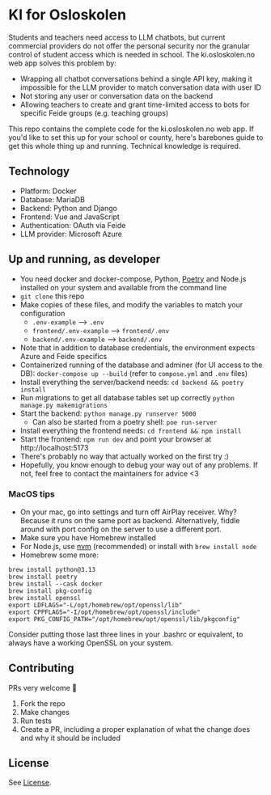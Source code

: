 # KI for Osloskolen

Students and teachers need access to LLM chatbots, but current commercial providers do not offer the personal security nor the granular control of student access which is needed in school. The ki.osloskolen.no web app solves this problem by:

- Wrapping all chatbot conversations behind a single API key, making it impossible for the LLM provider to match conversation data with user ID
- Not storing any user or conversation data on the backend
- Allowing teachers to create and grant time-limited access to bots for specific Feide groups (e.g. teaching groups)

This repo contains the complete code for the ki.osloskolen.no web app. If you'd like to set this up for your school or county, here's barebones guide to get this whole thing up and running. Technical knowledge is required.

## Technology

- Platform: Docker
- Database: MariaDB
- Backend: Python and Django
- Frontend: Vue and JavaScript
- Authentication: OAuth via Feide
- LLM provider: Microsoft Azure

## Up and running, as developer

- You need docker and docker-compose, Python, [Poetry](https://python-poetry.org/docs/#installing-with-pipx) and Node.js installed on your system and available from the command line
- `git clone` this repo
- Make copies of these files, and modify the variables to match your configuration
  - `.env-example` --> `.env`
  - `frontend/.env-example` --> `frontend/.env`
  - `backend/.env-example` --> `backend/.env`
- Note that in addition to database credentials, the environment expects Azure and Feide specifics
- Containerized running of the database and adminer (for UI access to the DB): `docker-compose up --build` (refer to `compose.yml` and `.env` files)
- Install everything the server/backend needs: `cd backend && poetry install`
- Run migrations to get all database tables set up correctly `python manage.py makemigrations`
- Start the backend: `python manage.py runserver 5000`
  - Can also be started from a poetry shell: `poe run-server`
- Install everything the frontend needs: `cd frontend && npm install`
- Start the frontend: `npm run dev` and point your browser at http://localhost:5173
- There's probably no way that actually worked on the first try :)
- Hopefully, you know enough to debug your way out of any problems. If not, feel free to contact the maintainers for advice <3

### MacOS tips

- On your mac, go into settings and turn off AirPlay receiver. Why? Because it runs on the same port as backend. Alternatively, fiddle around with port config on the server to use a different port.
- Make sure you have Homebrew installed
- For Node.js, use [nvm](https://github.com/nvm-sh/nvm) (recommended) or install with `brew install node`
- Homebrew some more:

```
brew install python@3.13
brew install poetry
brew install --cask docker
brew install pkg-config
brew install openssl
export LDFLAGS="-L/opt/homebrew/opt/openssl/lib"
export CPPFLAGS="-I/opt/homebrew/opt/openssl/include"
export PKG_CONFIG_PATH="/opt/homebrew/opt/openssl/lib/pkgconfig"
```

Consider putting those last three lines in your .bashrc or equivalent, to always have a working OpenSSL on your system.

## Contributing

PRs very welcome 🙌

1. Fork the repo
2. Make changes
3. Run tests
4. Create a PR, including a proper explanation of what the change does and why it should be included

## License

See [License](LICENSE.md).
